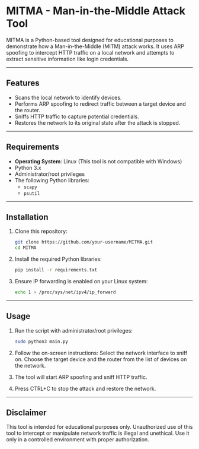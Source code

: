 # MITMA - Man-in-the-Middle Attack Tool

MITMA is a Python-based tool designed for educational purposes to demonstrate how a Man-in-the-Middle (MITM) attack works. It uses ARP spoofing to intercept HTTP traffic on a local network and attempts to extract sensitive information like login credentials.

---

## **Features**
- Scans the local network to identify devices.
- Performs ARP spoofing to redirect traffic between a target device and the router.
- Sniffs HTTP traffic to capture potential credentials.
- Restores the network to its original state after the attack is stopped.

---

## **Requirements**
- **Operating System**: Linux (This tool is not compatible with Windows)
- Python 3.x
- Administrator/root privileges
- The following Python libraries:
  - `scapy`
  - `psutil`

---

## **Installation**
1. Clone this repository:
   ```bash
   git clone https://github.com/your-username/MITMA.git
   cd MITMA
   ```
2. Install the required Python libraries:
   ```bash
   pip install -r requirements.txt
   ```
3. Ensure IP forwarding is enabled on your Linux system:
   ```bash
   echo 1 > /proc/sys/net/ipv4/ip_forward
   ```

---

## **Usage**
1. Run the script with administrator/root privileges:
    ```bash
    sudo python3 main.py
    ```

2. Follow the on-screen instructions:
    Select the network interface to sniff on.
    Choose the target device and the router from the list of devices on the network.

3. The tool will start ARP spoofing and sniff HTTP traffic.

4. Press CTRL+C to stop the attack and restore the network.

---

## **Disclaimer**
This tool is intended for educational purposes only. Unauthorized use of this tool to intercept or manipulate network traffic is illegal and unethical. Use it only in a controlled environment with proper authorization.